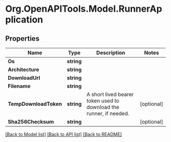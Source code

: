 # Org.OpenAPITools.Model.RunnerApplication

## Properties

Name | Type | Description | Notes
------------ | ------------- | ------------- | -------------
**Os** | **string** |  | 
**Architecture** | **string** |  | 
**DownloadUrl** | **string** |  | 
**Filename** | **string** |  | 
**TempDownloadToken** | **string** | A short lived bearer token used to download the runner, if needed. | [optional] 
**Sha256Checksum** | **string** |  | [optional] 

[[Back to Model list]](../README.md#documentation-for-models) [[Back to API list]](../README.md#documentation-for-api-endpoints) [[Back to README]](../README.md)

